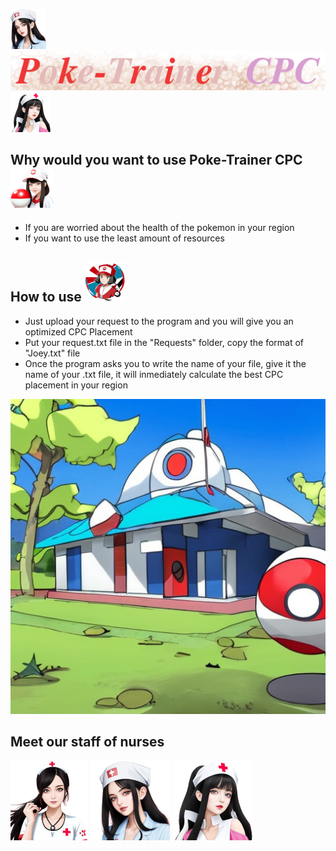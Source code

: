 ![Image Alt Text](https://github.com/Tatoloops/PublicRepository/blob/master/Python/Poke-Trainer%20CPC/Assets/Poke-Nurse-C64.png)   ![Image Alt Text](https://github.com/Tatoloops/PublicRepository/blob/master/Python/Poke-Trainer%20CPC/Assets/Poke-Logo64.png)   ![Image Alt Text](https://github.com/Tatoloops/PublicRepository/blob/master/Python/Poke-Trainer%20CPC/Assets/Poke-Nurse-D64.png)


## Why would you want to use Poke-Trainer CPC ![Image Alt Text](https://github.com/Tatoloops/PublicRepository/blob/master/Python/Poke-Trainer%20CPC/Assets/Poke-Trainer64.png)
* If you are worried about the health of the pokemon in your region
* If you want to use the least amount of resources


## How to use ![Image Alt Text](https://github.com/Tatoloops/PublicRepository/blob/master/Python/Poke-Trainer%20CPC/Assets/Poke-Nurse64.png)
* Just upload your request to the program and you will give you an optimized CPC Placement
* Put your request.txt file in the "Requests" folder, copy the format of "Joey.txt" file
* Once the program asks you to write the name of your file, give it the name of your .txt file, it will inmediately calculate the best CPC placement in your region

![Image Alt Text](https://github.com/Tatoloops/PublicRepository/blob/master/Python/Poke-Trainer%20CPC/Assets/Poke-Center.png)
## Meet our staff of nurses

![Image Alt Text](https://github.com/Tatoloops/PublicRepository/blob/master/Python/Poke-Trainer%20CPC/Assets/Poke-Nurse-B128.png) ![Image Alt Text](https://github.com/Tatoloops/PublicRepository/blob/master/Python/Poke-Trainer%20CPC/Assets/Poke-Nurse-C128.png) ![Image Alt Text](https://github.com/Tatoloops/PublicRepository/blob/master/Python/Poke-Trainer%20CPC/Assets/Poke-Nurse-D128.png)



